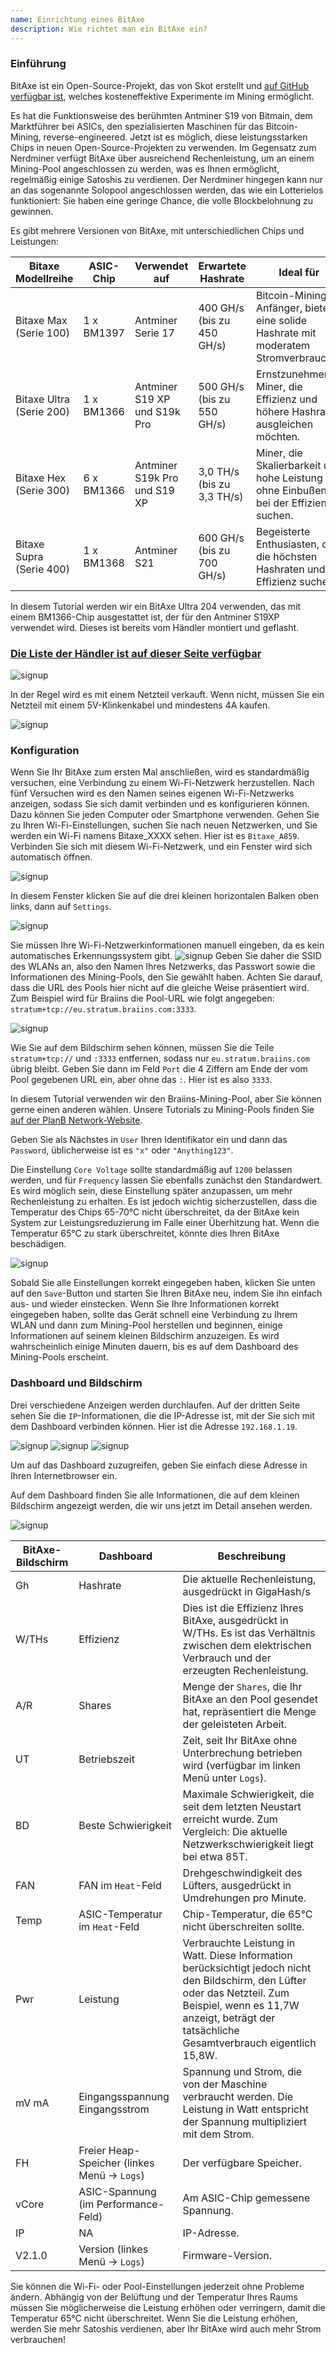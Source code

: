 ```yaml
---
name: Einrichtung eines BitAxe
description: Wie richtet man ein BitAxe ein?
---
```


### Einführung

BitAxe ist ein Open-Source-Projekt, das von Skot erstellt und [auf GitHub verfügbar ist](https://github.com/skot/bitaxe), welches kosteneffektive Experimente im Mining ermöglicht.

Es hat die Funktionsweise des berühmten Antminer S19 von Bitmain, dem Marktführer bei ASICs, den spezialisierten Maschinen für das Bitcoin-Mining, reverse-engineered. Jetzt ist es möglich, diese leistungsstarken Chips in neuen Open-Source-Projekten zu verwenden. Im Gegensatz zum Nerdminer verfügt BitAxe über ausreichend Rechenleistung, um an einem Mining-Pool angeschlossen zu werden, was es Ihnen ermöglicht, regelmäßig einige Satoshis zu verdienen. Der Nerdminer hingegen kann nur an das sogenannte Solopool angeschlossen werden, das wie ein Lotterielos funktioniert: Sie haben eine geringe Chance, die volle Blockbelohnung zu gewinnen.

Es gibt mehrere Versionen von BitAxe, mit unterschiedlichen Chips und Leistungen:

| Bitaxe Modellreihe       | ASIC-Chip | Verwendet auf               | Erwartete Hashrate         | Ideal für                                                                                                 |
| ------------------------ | --------- | --------------------------- | -------------------------- | --------------------------------------------------------------------------------------------------------- |
| Bitaxe Max (Serie 100)   | 1 x BM1397| Antminer Serie 17           | 400 GH/s (bis zu 450 GH/s) | Bitcoin-Mining-Anfänger, bietet eine solide Hashrate mit moderatem Stromverbrauch.                        |
| Bitaxe Ultra (Serie 200) | 1 x BM1366| Antminer S19 XP und S19k Pro| 500 GH/s (bis zu 550 GH/s) | Ernstzunehmende Miner, die Effizienz und höhere Hashrate ausgleichen möchten.                             |
| Bitaxe Hex (Serie 300)   | 6 x BM1366| Antminer S19k Pro und S19 XP| 3,0 TH/s (bis zu 3,3 TH/s) | Miner, die Skalierbarkeit und hohe Leistung ohne Einbußen bei der Effizienz suchen.                       |
| Bitaxe Supra (Serie 400) | 1 x BM1368| Antminer S21                | 600 GH/s (bis zu 700 GH/s) | Begeisterte Enthusiasten, die die höchsten Hashraten und Effizienz suchen.                                |

In diesem Tutorial werden wir ein BitAxe Ultra 204 verwenden, das mit einem BM1366-Chip ausgestattet ist, der für den Antminer S19XP verwendet wird. Dieses ist bereits vom Händler montiert und geflasht.

### [Die Liste der Händler ist auf dieser Seite verfügbar](https://bitaxe.org/legit.html)

![signup](assets/2.webp)

In der Regel wird es mit einem Netzteil verkauft. Wenn nicht, müssen Sie ein Netzteil mit einem 5V-Klinkenkabel und mindestens 4A kaufen.

![signup](assets/1.webp)

### Konfiguration
Wenn Sie Ihr BitAxe zum ersten Mal anschließen, wird es standardmäßig versuchen, eine Verbindung zu einem Wi-Fi-Netzwerk herzustellen. Nach fünf Versuchen wird es den Namen seines eigenen Wi-Fi-Netzwerks anzeigen, sodass Sie sich damit verbinden und es konfigurieren können.
Dazu können Sie jeden Computer oder Smartphone verwenden. Gehen Sie zu Ihren Wi-Fi-Einstellungen, suchen Sie nach neuen Netzwerken, und Sie werden ein Wi-Fi namens Bitaxe_XXXX sehen. Hier ist es `Bitaxe_A859`. Verbinden Sie sich mit diesem Wi-Fi-Netzwerk, und ein Fenster wird sich automatisch öffnen.

![signup](assets/3.webp)

In diesem Fenster klicken Sie auf die drei kleinen horizontalen Balken oben links, dann auf `Settings`.

![signup](assets/4.webp)

Sie müssen Ihre Wi-Fi-Netzwerkinformationen manuell eingeben, da es kein automatisches Erkennungssystem gibt.
![signup](assets/5.webp)
Geben Sie daher die SSID des WLANs an, also den Namen Ihres Netzwerks, das Passwort sowie die Informationen des Mining-Pools, den Sie gewählt haben. Achten Sie darauf, dass die URL des Pools hier nicht auf die gleiche Weise präsentiert wird. Zum Beispiel wird für Braiins die Pool-URL wie folgt angegeben: `stratum+tcp://eu.stratum.braiins.com:3333`.

![signup](assets/6.webp)

Wie Sie auf dem Bildschirm sehen können, müssen Sie die Teile `stratum+tcp://` und `:3333` entfernen, sodass nur `eu.stratum.braiins.com` übrig bleibt. Geben Sie dann im Feld `Port` die 4 Ziffern am Ende der vom Pool gegebenen URL ein, aber ohne das `:`. Hier ist es also `3333`.

In diesem Tutorial verwenden wir den Braiins-Mining-Pool, aber Sie können gerne einen anderen wählen. Unsere Tutorials zu Mining-Pools finden Sie [auf der PlanB Network-Website](https://planb.network/en/tutorials/mining).

Geben Sie als Nächstes in `User` Ihren Identifikator ein und dann das `Password`, üblicherweise ist es `"x"` oder `"Anything123"`.

Die Einstellung `Core Voltage` sollte standardmäßig auf `1200` belassen werden, und für `Frequency` lassen Sie ebenfalls zunächst den Standardwert. Es wird möglich sein, diese Einstellung später anzupassen, um mehr Rechenleistung zu erhalten. Es ist jedoch wichtig sicherzustellen, dass die Temperatur des Chips 65-70°C nicht überschreitet, da der BitAxe kein System zur Leistungsreduzierung im Falle einer Überhitzung hat. Wenn die Temperatur 65°C zu stark überschreitet, könnte dies Ihren BitAxe beschädigen.

![signup](assets/7.webp)

Sobald Sie alle Einstellungen korrekt eingegeben haben, klicken Sie unten auf den `Save`-Button und starten Sie Ihren BitAxe neu, indem Sie ihn einfach aus- und wieder einstecken.
Wenn Sie Ihre Informationen korrekt eingegeben haben, sollte das Gerät schnell eine Verbindung zu Ihrem WLAN und dann zum Mining-Pool herstellen und beginnen, einige Informationen auf seinem kleinen Bildschirm anzuzeigen. Es wird wahrscheinlich einige Minuten dauern, bis es auf dem Dashboard des Mining-Pools erscheint.
### Dashboard und Bildschirm

Drei verschiedene Anzeigen werden durchlaufen. Auf der dritten Seite sehen Sie die `IP`-Informationen, die die IP-Adresse ist, mit der Sie sich mit dem Dashboard verbinden können. Hier ist die Adresse `192.168.1.19`.

![signup](assets/8.webp) ![signup](assets/9.webp) ![signup](assets/10.webp)

Um auf das Dashboard zuzugreifen, geben Sie einfach diese Adresse in Ihren Internetbrowser ein.

Auf dem Dashboard finden Sie alle Informationen, die auf dem kleinen Bildschirm angezeigt werden, die wir uns jetzt im Detail ansehen werden.

![signup](assets/11.webp)

| BitAxe-Bildschirm | Dashboard                                   | Beschreibung                                                                                                                                                                                                               |
| ----------------- | ------------------------------------------- | ------------------------------------------------------------------------------------------------------------------------------------------------------------------------------------------------------------------------- |
| Gh                | Hashrate                                    | Die aktuelle Rechenleistung, ausgedrückt in GigaHash/s                                                                                                                                                                      |
| W/THs             | Effizienz                                   | Dies ist die Effizienz Ihres BitAxe, ausgedrückt in W/THs. Es ist das Verhältnis zwischen dem elektrischen Verbrauch und der erzeugten Rechenleistung.                                                                          |
| A/R               | Shares                                      | Menge der `Shares`, die Ihr BitAxe an den Pool gesendet hat, repräsentiert die Menge der geleisteten Arbeit.                                                                                                                          |
| UT                | Betriebszeit                                | Zeit, seit Ihr BitAxe ohne Unterbrechung betrieben wird (verfügbar im linken Menü unter `Logs`).                                                                                                                |
| BD            | Beste Schwierigkeit                         | Maximale Schwierigkeit, die seit dem letzten Neustart erreicht wurde. Zum Vergleich: Die aktuelle Netzwerkschwierigkeit liegt bei etwa 85T.                                                                                                          |
| FAN           | FAN im `Heat`-Feld                         | Drehgeschwindigkeit des Lüfters, ausgedrückt in Umdrehungen pro Minute.                                                                                                                                                   |
| Temp          | ASIC-Temperatur im `Heat`-Feld             | Chip-Temperatur, die 65°C nicht überschreiten sollte.                                                                                                                                                                     |
| Pwr           | Leistung                                   | Verbrauchte Leistung in Watt. Diese Information berücksichtigt jedoch nicht den Bildschirm, den Lüfter oder das Netzteil. Zum Beispiel, wenn es 11,7W anzeigt, beträgt der tatsächliche Gesamtverbrauch eigentlich 15,8W. |
| mV mA         | Eingangsspannung Eingangsstrom             | Spannung und Strom, die von der Maschine verbraucht werden. Die Leistung in Watt entspricht der Spannung multipliziert mit dem Strom.                                                                                     |
| FH            | Freier Heap-Speicher (linkes Menü -> `Logs`) | Der verfügbare Speicher.                                                                                                                                                                                                  |
| vCore         | ASIC-Spannung (im Performance-Feld)        | Am ASIC-Chip gemessene Spannung.                                                                                                                                                                                          |
| IP            | NA                                          | IP-Adresse.                                                                                                                                                                                                               |
| V2.1.0        | Version (linkes Menü -> `Logs`)             | Firmware-Version.                                                                                                                                                                                                         |
Sie können die Wi-Fi- oder Pool-Einstellungen jederzeit ohne Probleme ändern.
Abhängig von der Belüftung und der Temperatur Ihres Raums müssen Sie möglicherweise die Leistung erhöhen oder verringern, damit die Temperatur 65°C nicht überschreitet. Wenn Sie die Leistung erhöhen, werden Sie mehr Satoshis verdienen, aber Ihr BitAxe wird auch mehr Strom verbrauchen!